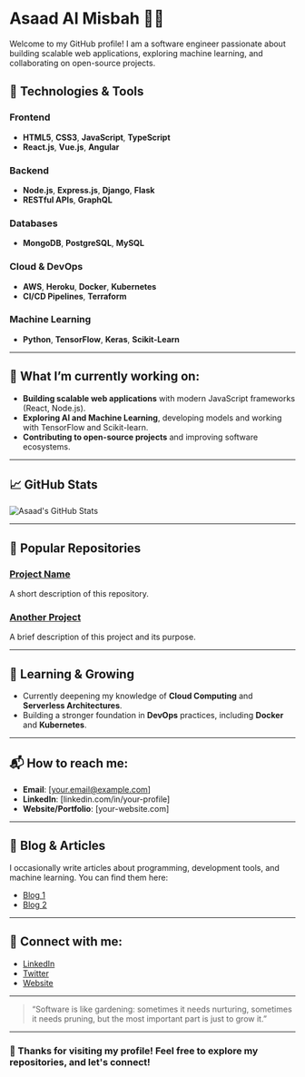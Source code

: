 # Asaad Al Misbah 👨‍💻

Welcome to my GitHub profile! I am a software engineer passionate about building scalable web applications, exploring machine learning, and collaborating on open-source projects.

## 🔧 Technologies & Tools

### Frontend
- **HTML5**, **CSS3**, **JavaScript**, **TypeScript**
- **React.js**, **Vue.js**, **Angular**

### Backend
- **Node.js**, **Express.js**, **Django**, **Flask**
- **RESTful APIs**, **GraphQL**

### Databases
- **MongoDB**, **PostgreSQL**, **MySQL**

### Cloud & DevOps
- **AWS**, **Heroku**, **Docker**, **Kubernetes**
- **CI/CD Pipelines**, **Terraform**

### Machine Learning
- **Python**, **TensorFlow**, **Keras**, **Scikit-Learn**

---

## 🚀 What I’m currently working on:
- **Building scalable web applications** with modern JavaScript frameworks (React, Node.js).
- **Exploring AI and Machine Learning**, developing models and working with TensorFlow and Scikit-learn.
- **Contributing to open-source projects** and improving software ecosystems.

---

## 📈 GitHub Stats

![Asaad's GitHub Stats](https://github-readme-stats.vercel.app/api?username=AsaadAlMisbah&show_icons=true&count_private=true&hide=prs&theme=radical)

---

## 📂 Popular Repositories

### [Project Name](https://github.com/AsaadAlMisbah/project-name)
A short description of this repository.

### [Another Project](https://github.com/AsaadAlMisbah/another-project)
A brief description of this project and its purpose.

---

## 🌱 Learning & Growing
- Currently deepening my knowledge of **Cloud Computing** and **Serverless Architectures**.
- Building a stronger foundation in **DevOps** practices, including **Docker** and **Kubernetes**.

---

## 📬 How to reach me:
- **Email**: [your.email@example.com]
- **LinkedIn**: [linkedin.com/in/your-profile]
- **Website/Portfolio**: [your-website.com]

---

## 📝 Blog & Articles

I occasionally write articles about programming, development tools, and machine learning. You can find them here:
- [Blog 1](https://your-blog.com)
- [Blog 2](https://your-blog.com)

---

## 🔗 Connect with me:
- [LinkedIn](https://www.linkedin.com/in/your-profile)
- [Twitter](https://twitter.com/your-profile)
- [Website](https://your-website.com)

---

> “Software is like gardening: sometimes it needs nurturing, sometimes it needs pruning, but the most important part is just to grow it.”

---

### 🌟 Thanks for visiting my profile! Feel free to explore my repositories, and let's connect!
